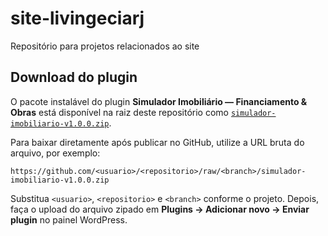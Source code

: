 # site-livingeciarj
Repositório para projetos relacionados ao site
## Download do plugin

O pacote instalável do plugin **Simulador Imobiliário — Financiamento & Obras** está disponível na raiz deste repositório como [`simulador-imobiliario-v1.0.0.zip`](simulador-imobiliario-v1.0.0.zip).

Para baixar diretamente após publicar no GitHub, utilize a URL bruta do arquivo, por exemplo:

```
https://github.com/<usuario>/<repositorio>/raw/<branch>/simulador-imobiliario-v1.0.0.zip
```

Substitua `<usuario>`, `<repositorio>` e `<branch>` conforme o projeto. Depois, faça o upload do arquivo zipado em **Plugins → Adicionar novo → Enviar plugin** no painel WordPress.
